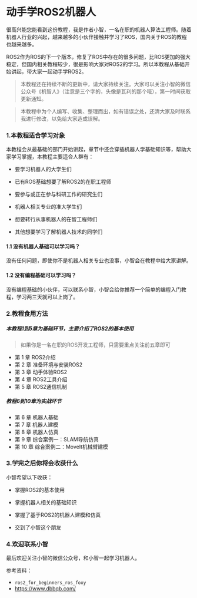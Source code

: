 # 动手学ROS2机器人

很高兴能您能看到这份教程，我是作者小智，一名在职的机器人算法工程师。随着机器人行业的兴起，越来越多的小伙伴接触并学习了ROS，国内关于ROS的教程也越来越多。

ROS2作为ROS的下一个版本，修复了ROS中存在的很多问题，比ROS更加的强大稳定，但国内相关教程较少，很是影响大家对ROS2的学习。所以本教程从基础开始讲起，带大家一起动手学ROS2。

> 本教程还在持续不断的更新中，请大家持续关注。大家可以关注小智的微信公众号《机智人》（注意是三个字的，头像是瓦利的那个哦），第一时间获取更新通知。

> 本教程中为个人编写、收集、整理而出，如有错误之处，还清大家及时联系我进行修改，以免给大家造成误解。




### 1.本教程适合学习对象

本教程会从最基础的部门开始讲起，章节中还会穿插机器人学基础知识等，帮助大家学习掌握，本教程主要适合人群有：

- 要学习机器人的大学生们

- 已有ROS基础想要了解ROS2的在职工程师

- 要参与或正在参与科研工作的研究生们

- 机器人相关专业的准大学生们

- 想要转行从事机器人的在智工程师们

- 其他想要学习了解机器人技术的同学们

#### 1.1 没有机器人基础可以学习吗？

没有任何问题，即使你不是机器人相关专业也没事，小智会在教程中给大家讲解。

#### 1.2 没有编程基础可以学习吗？
没有编程基础的小伙伴，可以联系小智，小智会给你推荐一个简单的编程入门教程，学习两三天就可以上岗了。

### 2.教程食用方法
##### 本教程1到5章为基础环节，主要介绍了ROS2的基本使用

> 如果你是一名在职的ROS开发工程师，只需要重点关注前五章即可

- 第 1 章 ROS2介绍
- 第 2 章 准备环境与安装ROS2
- 第 3 章 动手体验ROS2
- 第 4 章 ROS2工具介绍
- 第 5 章 ROS2通信机制

##### 教程6到10章为实战环节

- 第 6 章 机器人基础
- 第 7 章 机器人建模
- 第 8 章 机器人仿真
- 第 9 章 综合案例一：SLAM导航仿真
- 第 10 章 综合案例二：MoveIt机械臂建模

### 3.学完之后你将会收获什么
小智希望以下收获：

- 掌握ROS2的基本使用

- 掌握机器人相关的基础知识

- 掌握了基于ROS2的机器人建模和仿真

- 交到了小智这个朋友

### 4.欢迎联系小智

最后欢迎关注小智的微信公众号，和小智一起学习机器人。







参考资料：

- `ros2_for_beginners_ros_foxy`
- https://www.dbbqb.com/





